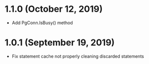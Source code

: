 # 1.1.0 (October 12, 2019)

* Add PgConn.IsBusy() method

# 1.0.1 (September 19, 2019)

* Fix statement cache not properly cleaning discarded statements
